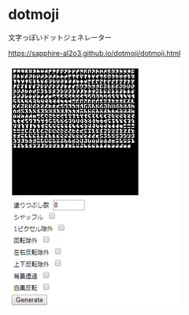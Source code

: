 # dotmoji
文字っぽいドットジェネレーター

https://sapphire-al2o3.github.io/dotmoji/dotmoji.html

![スクリーンショット](dotmoji_ss.png)
